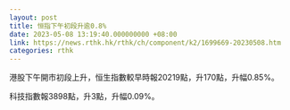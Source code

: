 ```yaml
---
layout: post
title: 恒指下午初段升逾0.8%
date: 2023-05-08 13:19:40.000000000 +08:00
link: https://news.rthk.hk/rthk/ch/component/k2/1699669-20230508.htm
categories: rthk
---
```


港股下午開市初段上升，恒生指數較早時報20219點，升170點，升幅0.85%。

科技指數報3898點，升3點，升幅0.09%。
